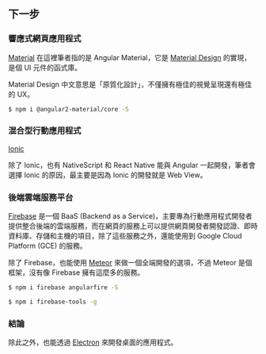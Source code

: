 ## 下一步

### 響應式網頁應用程式

[Material](https://material.angular.io/) 在這裡筆者指的是 Angular Material，它是 [Material Design](https://material.google.com/) 的實現，是個 UI 元件的函式庫。

Material Design 中文意思是「原質化設計」，不僅擁有極佳的視覺呈現還有極佳的 UX。

```bash
$ npm i @angular2-material/core -S
```

### 混合型行動應用程式

[Ionic](http://ionicframework.com/)

除了 Ionic，也有 NativeScript 和 React Native 能與 Angular 一起開發，筆者會選擇 Ionic 的原因，最主要是因為 Ionic 的開發就是 Web View。

### 後端雲端服務平台

[Firebase](https://firebase.google.com/) 是一個 BaaS (Backend as a Service)，主要專為行動應用程式開發者提供整合後端的雲端服務，而在網頁的服務上可以提供網頁開發者開發認證、即時資料庫、存儲和主機的項目，除了這些服務之外，還能使用到 Google Cloud Platform (GCE) 的服務。

除了 Firebase，也能使用 [Meteor](https://github.com/Urigo/angular-meteor) 來做一個全端開發的選項，不過 Meteor 是個框架，沒有像 Firebase 擁有這麼多的服務。

```bash
$ npm i firebase angularfire -S
```
```bash
$ npm i firebase-tools -g
```

### 結論

除此之外，也能透過 [Electron](http://electron.atom.io/) 來開發桌面的應用程式。
